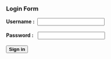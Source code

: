<!DOCTYPE html>
<html>
<head>
<title>!WelCome To Hello World!</title>
</head>
<body>
   <div id='content' ng-controller='LoginController'>
    <div class="container">
        <form class="form-signin" role="form" ng-submit="login()">
            <h3 class="form-signin-heading">Login Form</h3>
            <span><b>Username :</b>&nbsp; <input type=type="text" ng-model="username"
                class="form-control" ng-model="user.name" required> </span> </br>
            </br> <span><b>Password :</b>&nbsp;&nbsp; <input type=type="text" ng-model="password"
                class="form-control" ng-model="user.password" required> </span>
            <br><br>
            <button class="btn btn-lg btn-primary btn-block" type="submit">
                <b>Sign in</b>
            </button>
        </form>
    </div>
    <!-- /container -->
</div>
</body>
</html>
